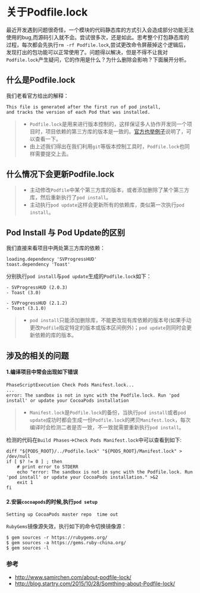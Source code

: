 # 关于Podfile.lock

最近开发遇到问题很奇怪，一个模块的代码静态库的方式引入会造成部分功能无法使用的bug,而源码引入就不会。尝试很多次，还是如此。思考整个打包静态库的过程，每次都会先执行`rm -rf Podfile.lock`,尝试更改命令屏蔽掉这个逻辑后，发现打出的包功能可以正常使用了。问题得以解决，但是不得不让我对`Podfile.lock`产生疑问，它的作用是什么？为什么删除会影响？下面展开分析。

## 什么是Podfile.lock
我们老看官方给出的解释：

```
This file is generated after the first run of pod install, 
and tracks the version of each Pod that was installed. 
```
> * `Podfile.lock`是用来进行版本控制的，这样保证多人协作开发同一个项目时，项目依赖的第三方库的版本是一致的。[官方也举例子](https://guides.cocoapods.org/using/using-cocoapods.html)说明了，可以查看一下。
> * 由上述我们得出在我们利用`git`等版本控制工具时，`Podfile.lock`也同样需要提交上去。

## 什么情况下会更新Podfile.lock
> * 主动修改`Podfile`中某个第三方库的版本，或者添加删除了某个第三方库，然后重新执行了`pod install`。
> * 主动执行`pod update`这样会更新所有的依赖库，类似第一次执行`pod install`。

## Pod Install 与 Pod Update的区别
我们直接来看项目中两处第三方库的依赖：

```
loading.dependency 'SVProgressHUD'
toast.dependency 'Toast'
```

分别执行`pod install`与`pod update`生成的`Podfile.lock`如下：

```
- SVProgressHUD (2.0.3)
- Toast (3.0)
```

```
- SVProgressHUD (2.1.2)
- Toast (3.1.0)
```

> * `pod install`只能添加删除库，不能更改现有库依赖的版本号(如果手动更改`Podfile`指定特定的版本或版本区间例外)；`pod update`则同时会更新依赖的库的版本。

## 涉及的相关的问题
#### 1.编译项目中常会出现如下错误

```
PhaseScriptExecution Check Pods Manifest.lock...
...
error: The sandbox is not in sync with the Podfile.lock. Run 'pod install' or update your CocoaPods installation
```

> * `Manifest.lock`是`Podfile.lock`的备份，当执行`pod install`或者`pod update`成功时都会生成一份`Podfile.lock`的拷贝`Manifest.lock`，每次编译时会检测二者是否一致，不一致就需要重新执行`pod install`。

检测的代码在`Build Phases`->`Check Pods Manifest.lock`中可以查看到如下:

```shell
diff "${PODS_ROOT}/../Podfile.lock" "${PODS_ROOT}/Manifest.lock" > /dev/null
if [ $? != 0 ] ; then
    # print error to STDERR
    echo "error: The sandbox is not in sync with the Podfile.lock. Run 'pod install' or update your CocoaPods installation." >&2
    exit 1
fi
```

#### 2.安装`cocoapods`的时候,执行`pod setup`

```
Setting up CocoaPods master repo  time out
```

`RubyGems`镜像源失效，执行如下的命令切换镜像源：

```
$ gem sources -r https://rubygems.org/ 
$ gem sources -a https://gems.ruby-china.org/ 
$ gem sources -l 
```


### 参考
- http://www.samirchen.com/about-podfile-lock/
- http://blog.startry.com/2015/10/28/Somthing-about-Podfile-lock/